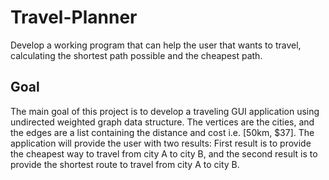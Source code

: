 # Travel-Planner
Develop a working program that can help the user that wants to travel, calculating the shortest path possible and the cheapest path.

## Goal
The main goal of this project is to develop a traveling GUI application using undirected weighted graph data structure. The vertices are the cities, and the edges are a list containing the distance and cost i.e. [50km, $37]. The application will provide the user with two results: First result is to provide the cheapest way to travel from city A to city B, and the second result is to provide the shortest route to travel from city A to city B.